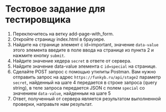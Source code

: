 # Тестовое задание для тестировщика
1. Переключитесь на ветку add-page-with_form. 
2. Откройте страницу index.html в браузере. 
3. Найдите на странице элемент с id=important, значение ```data-value``` этого элемента введите в поле ввода на странице из пункта 2 и нажмите кнопку ```submit```.
4. Найдите значение хедера ```secret``` в ответе от сервера. 
5. Найдите значение data-value элемента с ```id=special``` на странице.
6. Сделайте POST запрос с помощью утилиты Postman. Вам нужно отправить запрос на адрес ```https://funkyb.ru/api/stage2```
параметр ```secret```, найденный на шаге 4 передается в строке запроса (query string), в теле запроса передается JSON с полем ```special``` со значением ```data-value```, найденным на шаге 5
7. Ответ, полученный от сервера является результатом выполненной проверки, направьте нам результат.
